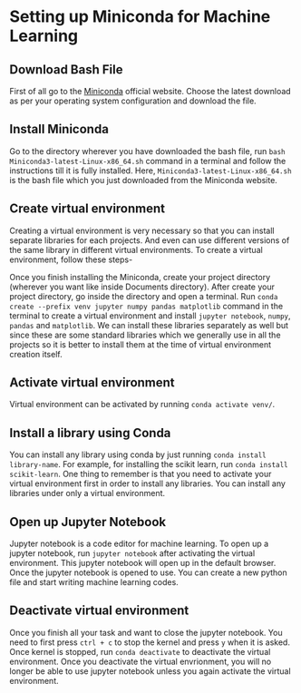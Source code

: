 # Setting up Miniconda for Machine Learning

## Download Bash File

First of all go to the [Miniconda](https://docs.conda.io/en/latest/miniconda.html) official website. Choose the latest download as per your operating system configuration and download the file.

## Install Miniconda

Go to the directory wherever you have downloaded the bash file, run `bash Miniconda3-latest-Linux-x86_64.sh` command in a terminal and follow the instructions till it is fully installed. Here, `Miniconda3-latest-Linux-x86_64.sh` is the bash file which you just downloaded from the Miniconda website.

## Create virtual environment

Creating a virtual environment is very necessary so that you can install separate libraries for each projects. And even can use different versions of the same library in different virtual environments. To create a virtual environment, follow these steps-

Once you finish installing the Miniconda, create your project directory (wherever you want like inside Documents directory). After create your project directory, go inside the directory and open a terminal. Run `conda create --prefix venv jupyter numpy pandas matplotlib` command in the terminal to create a virtual environment and install `jupyter notebook`, `numpy`, `pandas` and `matplotlib`. We can install these libraries separately as well but since these are some standard libraries which we generally use in all the projects so it is better to install them at the time of virtual environment creation itself.

## Activate virtual environment

Virtual environment can be activated by running `conda activate venv/`.

## Install a library using Conda

You can install any library using conda by just running `conda install library-name`. For example, for installing the scikit learn, run `conda install scikit-learn`. One thing to remember is that you need to activate your virtual environment first in order to install any libraries. You can install any libraries under only a virtual environment.

## Open up Jupyter Notebook

Jupyter notebook is a code editor for machine learning. To open up a jupyter notebook, run `jupyter notebook` after activating the virtual environment. This jupyter notebook will open up in the default browser. Once the jupyter notebook is opened to use. You can create a new python file and start writing machine learning codes.

## Deactivate virtual environment

Once you finish all your task and want to close the jupyter notebook. You need to first press `ctrl + c` to stop the kernel and press `y` when it is asked. Once kernel is stopped, run `conda deactivate` to deactivate the virtual environment. Once you deactivate the virtual envrionment, you will no longer be able to use jupyter notebook unless you again activate the virtual environment.